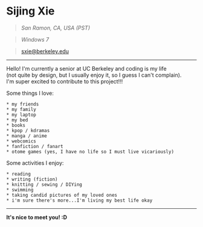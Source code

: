# __Sijing Xie__

> _San Ramon, CA, USA (PST)_

> _Windows 7_

> [sxie@berkeley.edu](mailto:sxie@berkeley.edu)

- - -

Hello! I'm currently a senior at UC Berkeley and coding is my life  
(not quite by design, but I usually enjoy it, so I guess I can't complain).  
I'm super excited to contribute to this project!!!

Some things I love:

    * my friends
    * my family
    * my laptop
    * my bed
    * books
    * kpop / kdramas
    * manga / anime
    * webcomics
    * fanfiction / fanart
    * otome games (yes, I have no life so I must live vicariously)

Some activities I enjoy:

    * reading
    * writing (fiction)
    * knitting / sewing / DIYing
    * swimming
    * taking candid pictures of my loved ones
    * i'm sure there's more...I'm living my best life okay

- - -

__It's nice to meet you! :D__
